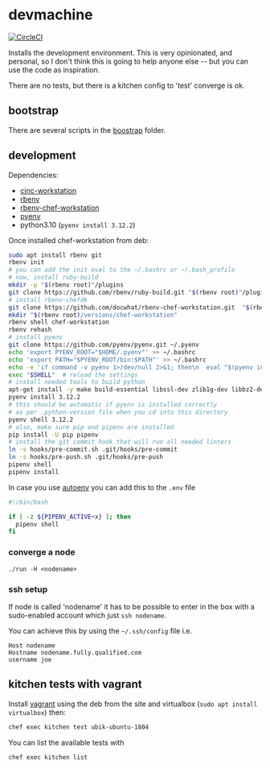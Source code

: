 # devmachine

[![CircleCI](https://circleci.com/gh/gbagnoli/devmachine.svg?style=svg)](https://circleci.com/gh/gbagnoli/devmachine)

Installs the development environment.  This is very opinionated, and personal,
so I don't think this is going to help anyone else -- but you can use the code
as inspiration.

There are no tests, but there is a kitchen config to 'test' converge is ok.

## bootstrap

There are several scripts in the [boostrap](./boostrap) folder.

## development

Dependencies:
* [cinc-workstation](https://cinc.sh/start/workstation/)
* [rbenv](https://github.com/rbenv/rbenv)
* [rbenv-chef-workstation](https://github.com/docwhat/rbenv-chef-workstation)
* [pyenv](https://github.com/pyenv/pyenv)
* python3.10 (`pyenv install 3.12.2`)

Once installed chef-workstation from deb:

```bash
sudo apt install rbenv git
rbenv init
# you can add the init eval to the ~/.bashrc or ~/.bash_profile
# now, install ruby-build
mkdir -p "$(rbenv root)"/plugins
git clone https://github.com/rbenv/ruby-build.git "$(rbenv root)"/plugins/ruby-build
# install rbenv-chefdk
git clone https://github.com/docwhat/rbenv-chef-workstation.git  "$(rbenv root)"/plugins/rbenv-chef-workstation
mkdir "$(rbenv root)/versions/chef-workstation"
rbenv shell chef-workstation
rbenv rehash
# install pyenv
git clone https://github.com/pyenv/pyenv.git ~/.pyenv
echo 'export PYENV_ROOT="$HOME/.pyenv"' >> ~/.bashrc
echo 'export PATH="$PYENV_ROOT/bin:$PATH"' >> ~/.bashrc
echo -e 'if command -v pyenv 1>/dev/null 2>&1; then\n  eval "$(pyenv init -)"\nfi' >> ~/.bashrc
exec "$SHELL"  # reload the settings
# install needed tools to build python
apt-get install -y make build-essential libssl-dev zlib1g-dev libbz2-dev libreadline-dev libsqlite3-dev wget curl llvm libncurses5-dev xz-utils tk-dev libxml2-dev libxmlsec1-dev libffi-dev
pyenv install 3.12.2
# this should be automatic if pyenv is installed correctly
# as per .python-version file when you cd into this directory
pyenv shell 3.12.2
# also, make sure pip and pipenv are installed
pip install -U pip pipenv
# install the git commit hook that will run all needed linters
ln -s hooks/pre-commit.sh .git/hooks/pre-commit
ln -s hooks/pre-push.sh .git/hooks/pre-push
pipenv shell
pipenv install
```

In case you use [autoenv](https://github.com/kennethreitz/autoenv) you can add this to the `.env` file

```bash
#!/bin/bash

if [ -z ${PIPENV_ACTIVE+x} ]; then
  pipenv shell
fi
```

### converge a node

```
./run -H <nodename>
```

### ssh setup

If node is called 'nodename' it has to be possible to enter in the box
with a sudo-enabled account which just `ssh nodename`.

You can achieve this by using the `~/.ssh/config` file
i.e.

```
Host nodename
Hostname nodename.fully.qualified.com
username joe
```

## kitchen tests with vagrant

Install [vagrant](https://www.vagrantup.com/downloads.html) using the deb from
the site and virtualbox (`sudo apt install virtualbox`) then:

```bash
chef exec kitchen test ubik-ubuntu-1804
```

You can list the available tests with

```bash
chef exec kitchen list
```
